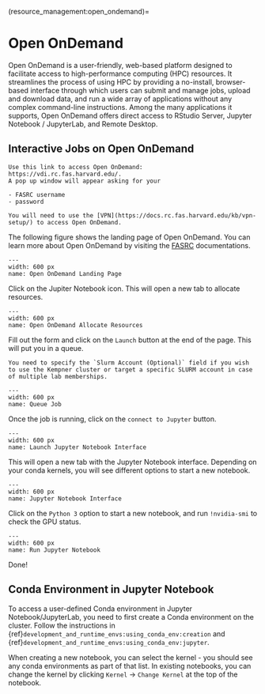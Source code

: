 (resource_management:open_ondemand)=
# Open OnDemand

Open OnDemand is a user-friendly, web-based platform designed to facilitate access to high-performance computing (HPC) resources. It streamlines the process of using HPC by providing a no-install, browser-based interface through which users can submit and manage jobs, upload and download data, and run a wide array of applications without any complex command-line instructions. Among the many applications it supports, Open OnDemand offers direct access to RStudio Server, Jupyter Notebook / JupyterLab, and Remote Desktop. 

## Interactive Jobs on Open OnDemand

```{note}
Use this link to access Open OnDemand: https://vdi.rc.fas.harvard.edu/.    
A pop up window will appear asking for your 

- FASRC username 
- password 

You will need to use the [VPN](https://docs.rc.fas.harvard.edu/kb/vpn-setup/) to access Open OnDemand.
```

The following figure shows the landing page of Open OnDemand. You can learn more about Open OnDemand by visiting the [FASRC](https://docs.rc.fas.harvard.edu/kb/virtual-desktop/) documentations.

```{figure} figures/png/open_ondemand_example-01.png
---
width: 600 px
name: Open OnDemand Landing Page
```

Click on the Jupiter Notebook icon. This will open a new tab to allocate resources.

```{figure} figures/png/open_ondemand_example-02.png
---
width: 600 px
name: Open OnDemand Allocate Resources
```

Fill out the form and click on the `Launch` button at the end of the page. This will put you in a queue. 

```{note}
You need to specify the `Slurm Account (Optional)` field if you wish to use the Kempner cluster or target a specific SLURM account in case of multiple lab memberships.
```

```{figure} figures/png/open_ondemand_example-03.png
---
width: 600 px
name: Queue Job
```

Once the job is running, click on the `connect to Jupyter` button. 

```{figure} figures/png/open_ondemand_example-04.png
---
width: 600 px
name: Launch Jupyter Notebook Interface
```

This will open a new tab with the Jupyter Notebook interface. Depending on your conda kernels, you will see different options to start a new notebook.

```{figure} figures/png/open_ondemand_example-05.png
---
width: 600 px
name: Jupyter Notebook Interface
```
Click on the `Python 3` option to start a new notebook, and run `!nvidia-smi` to check the GPU status.

```{figure} figures/png/open_ondemand_example-06.png
---
width: 600 px
name: Run Jupyter Notebook
```

Done!

## Conda Environment in Jupyter Notebook

To access a user-defined Conda environment in Jupyter Notebook/JupyterLab, you need to first create a Conda environment on the cluster. Follow the instructions in {ref}`development_and_runtime_envs:using_conda_env:creation` and {ref}`development_and_runtime_envs:using_conda_env:jupyter`. 

When creating a new notebook, you can select the kernel - you should see any conda environments as part of that list. In existing notebooks, you can change the kernel by clicking `Kernel` -> `Change Kernel` at the top of the notebook.